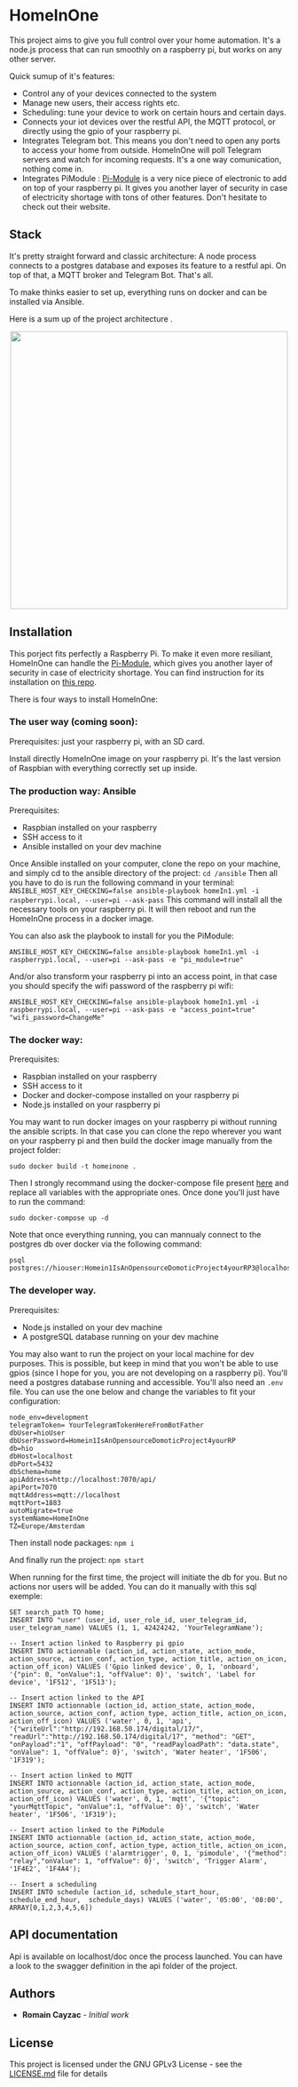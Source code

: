 # HomeInOne

This project aims to give you full control over your home automation.
It's a node.js process that can run smoothly on a raspberry pi, but works on any other server.

Quick sumup of it's features:
- Control any of your devices connected to the system
- Manage new users, their access rights etc.
- Scheduling: tune your device to work on certain hours and certain days.
- Connects your iot devices over the restful API, the MQTT protocol, or directly using the gpio of your raspberry pi.
- Integrates Telegram bot. This means you don't need to open any ports to access your home from outside. HomeInOne will poll Telegram servers and watch for incoming requests. It's a one way comunication, nothing come in. 
- Integrates PiModule : [Pi-Module](https://pimodules.com/plus-advanced) is a very nice piece of electronic to add on top of your raspberry pi. It gives you another layer of security in case of electricity shortage with tons of other features. Don't hesitate to check out their website.

## Stack

It's pretty straight forward and classic architecture:
A node process connects to a postgres database and exposes its feature to a restful api.
On top of that, a MQTT broker and Telegram Bot. That's all.

To make thinks easier to set up, everything runs on docker and can be installed via Ansible.

Here is a sum up of the project architecture .
<p align="center">
    <img src="images/Project architecture.png" width="500" style="float:middle;">
</p>

## Installation

This porject fits perfectly a Raspberry Pi. To make it even more resiliant, HomeInOne can handle the [Pi-Module](https://pimodules.com/plus-advanced), which gives you another layer of security in case of electricity shortage. You can find instruction for its installation on [this repo](https://github.com/RomeHein/pimodule).

There is four ways to install HomeInOne:

### The user way (coming soon): 
Prerequisites: just your raspberry pi, with an SD card.

Install directly HomeInOne image on your raspberry pi. It's the last version of Raspbian with everything correctly set up inside. 

### The production way: Ansible
Prerequisites: 
- Raspbian installed on your raspberry
- SSH access to it
- Ansible installed on your dev machine

Once Ansible installed on your computer, clone the repo on your machine, and simply cd to the ansible directory of the project:
```cd /ansible```
Then all you have to do is run the following command in your terminal:
```ANSIBLE_HOST_KEY_CHECKING=false ansible-playbook homeIn1.yml -i raspberrypi.local, --user=pi --ask-pass```
This command will install all the necessary tools on your raspberry pi. It will then reboot and run the HomeInOne process in a docker image.

You can also ask the playbook to install for you the PiModule:
```
ANSIBLE_HOST_KEY_CHECKING=false ansible-playbook homeIn1.yml -i raspberrypi.local, --user=pi --ask-pass -e "pi_module=true"
```
And/or also transform your raspberry pi into an access point, in that case you should specify the wifi password of the raspberry pi wifi:
```
ANSIBLE_HOST_KEY_CHECKING=false ansible-playbook homeIn1.yml -i raspberrypi.local, --user=pi --ask-pass -e "access_point=true" "wifi_password=ChangeMe"
```

### The docker way:
Prerequisites: 
- Raspbian installed on your raspberry
- SSH access to it
- Docker and docker-compose installed on your raspberry pi
- Node.js installed on your raspberry pi

You may want to run docker images on your raspberry pi without running the ansible scripts.
In that case you can clone the repo wherever you want on your raspberry pi and then build the docker image manually from the project folder:
```
sudo docker build -t homeinone .
```
Then I strongly recommand using the docker-compose file present [here](ansible/roles/homeIn1/templates/docker-compose.yml.j2)
and replace all variables with the appropriate ones.
Once done you'll just have to run the command:
```
sudo docker-compose up -d
```

Note that once everything running, you can mannualy connect to the postgres db over docker via the following command:
```
psql postgres://hiouser:Homein1IsAnOpensourceDomoticProject4yourRP3@localhost:35432/hio
```

### The developer way.
Prerequisites: 
- Node.js installed on your dev machine
- A postgreSQL database running on your dev machine

You may also want to run the project on your local machine for dev purposes. This is possible, but keep in mind that you won't be able to use gpios (since I hope for you, you are not developing on a raspberry pi). 
You'll need a postgres database running and accessible.
You'll also need an `.env` file. You can use the one below and change the variables to fit your configuration: 

```
node_env=development
telegramToken= YourTelegramTokenHereFromBotFather
dbUser=hioUser
dbUserPassword=Homein1IsAnOpensourceDomoticProject4yourRP
db=hio
dbHost=localhost
dbPort=5432
dbSchema=home
apiAddress=http://localhost:7070/api/
apiPort=7070
mqttAddress=mqtt://localhost
mqttPort=1883
autoMigrate=true
systemName=HomeInOne
TZ=Europe/Amsterdam
```

Then install node packages:
```npm i```

And finally run the project:
`npm start`

When running for the first time, the project will initiate the db for you. But no actions nor users will be added.
You can do it manually with this sql exemple:
```
SET search_path TO home;
INSERT INTO "user" (user_id, user_role_id, user_telegram_id, user_telegram_name) VALUES (1, 1, 42424242, 'YourTelegramName');

-- Insert action linked to Raspberry pi gpio
INSERT INTO actionnable (action_id, action_state, action_mode, action_source, action_conf, action_type, action_title, action_on_icon, action_off_icon) VALUES ('Gpio linked device', 0, 1, 'onboard', '{"pin": 0, "onValue":1, "offValue": 0}', 'switch', 'Label for device', '1F512', '1F513');

-- Insert action linked to the API
INSERT INTO actionnable (action_id, action_state, action_mode, action_source, action_conf, action_type, action_title, action_on_icon, action_off_icon) VALUES ('water', 0, 1, 'api', '{"writeUrl":"http://192.168.50.174/digital/17/", "readUrl":"http://192.168.50.174/digital/17", "method": "GET", "onPayload":"1", "offPayload": "0", "readPayloadPath": "data.state", "onValue": 1, "offValue": 0}', 'switch', 'Water heater', '1F506', '1F319');

-- Insert action linked to MQTT
INSERT INTO actionnable (action_id, action_state, action_mode, action_source, action_conf, action_type, action_title, action_on_icon, action_off_icon) VALUES ('water', 0, 1, 'mqtt', '{"topic": "yourMqttTopic", "onValue":1, "offValue": 0}', 'switch', 'Water heater', '1F506', '1F319');

-- Insert action linked to the PiModule
INSERT INTO actionnable (action_id, action_state, action_mode, action_source, action_conf, action_type, action_title, action_on_icon, action_off_icon) VALUES ('alarmtrigger', 0, 1, 'pimodule', '{"method": "relay","onValue": 1, "offValue": 0}', 'switch', 'Trigger Alarm', '1F4E2', '1F4A4');

-- Insert a scheduling
INSERT INTO schedule (action_id, schedule_start_hour, schedule_end_hour,  schedule_days) VALUES ('water', '05:00', '08:00', ARRAY[0,1,2,3,4,5,6])
```

## API documentation

Api is available on localhost/doc once the process launched. You can have a look to the swagger definition in the api folder of the project.

## Authors

* **Romain Cayzac** - *Initial work*

## License

This project is licensed under the GNU GPLv3 License - see the [LICENSE.md](LICENSE.md) file for details
